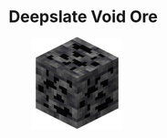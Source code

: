 # Deepslate Void Ore

<figure><img src="https://github.com/ItsMePok/PFE/blob/wikiAssets/ore/VoidOre.png?raw=true" alt=""><figcaption></figcaption></figure>

